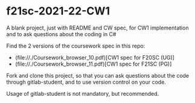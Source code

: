 # f21sc-2021-22-CW1

A blank project, just with README and CW spec, for CW1 implementation and to ask questions about the coding in C#

Find the 2 versions of the coursework spec in this repo:
- (file://./Coursework_browser_10.pdf)[CW1 spec for F20SC (UG)]
- (file://./Coursework_browser_11.pdf)[CW1 spec for F21SC (PG)]

Fork and clone this project, so that you can ask questions about the code through gitlab-student,
and to use version control on your code.

Usage of gitlab-student is not mandatory, but recommended.

